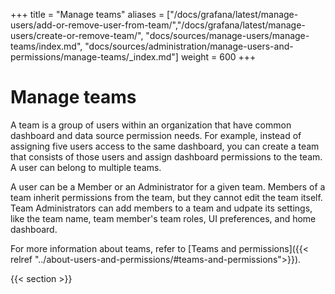 +++
title = "Manage teams"
aliases = ["/docs/grafana/latest/manage-users/add-or-remove-user-from-team/","/docs/grafana/latest/manage-users/create-or-remove-team/", "docs/sources/manage-users/manage-teams/index.md", "docs/sources/administration/manage-users-and-permissions/manage-teams/_index.md"]
weight = 600
+++

# Manage teams

A team is a group of users within an organization that have common dashboard and data source permission needs. For example, instead of assigning five users access to the same dashboard, you can create a team that consists of those users and assign dashboard permissions to the team. A user can belong to multiple teams.

A user can be a Member or an Administrator for a given team. Members of a team inherit permissions from the team, but they cannot edit the team itself. Team Administrators can add members to a team and udpate its settings, like the team name, team member's team roles, UI preferences, and home dashboard.

For more information about teams, refer to [Teams and permissions]({{< relref "../about-users-and-permissions/#teams-and-permissions">}}).

{{< section >}}
